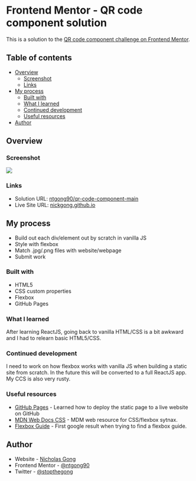 # Frontend Mentor - QR code component solution
This is a solution to the [QR code component challenge on Frontend Mentor](https://www.frontendmentor.io/challenges/qr-code-component-iux_sIO_H).

## Table of contents
- [Overview](#overview)
  - [Screenshot](#screenshot)
  - [Links](#links)
- [My process](#my-process)
  - [Built with](#built-with)
  - [What I learned](#what-i-learned)
  - [Continued development](#continued-development)
  - [Useful resources](#useful-resources)
- [Author](#author)


## Overview
### Screenshot
![](./images/solution-screenshot.png)

### Links
- Solution URL: [ntgong90/qr-code-component-main](https://github.com/ntgong90/qr-code-component-main)
- Live Site URL: [nickgong.github.io](https://ntgong90.github.io/nickgong.github.io/)

## My process
- Build out each div/element out by scratch in vanilla JS
- Style with flexbox
- Match .jpg/.png files with website/webpage
- Submit work

### Built with
- HTML5
- CSS custom properties
- Flexbox
- GitHub Pages

### What I learned
After learning ReactJS, going back to vanilla HTML/CSS is a bit awkward and I had to relearn basic HTML5/CSS.

### Continued development
I need to work on how flexbox works with vanilla JS when building a static site from scratch. In the future this will be converted to a full ReactJS app. My CCS is also very rusty.

### Useful resources
- [GitHub Pages](https://pages.github.com/) - Learned how to deploy the static page to a live website on GitHub
- [MDN Web Docs CSS](https://developer.mozilla.org/en-US/docs/Web/CSS/CSS_flexible_box_layout/Basic_concepts_of_flexbox) - MDM web resource for CSS/flexbox sytnax.
- [Flexbox Guide](https://css-tricks.com/snippets/css/a-guide-to-flexbox/) - First google result when trying to find a flexbox guide.  

## Author
- Website - [Nicholas Gong](https://www.your-site.com)
- Frontend Mentor - [@ntgong90](https://www.frontendmentor.io/profile/yourusername)
- Twitter - [@stopthegong](https://www.twitter.com/stopthegong)


